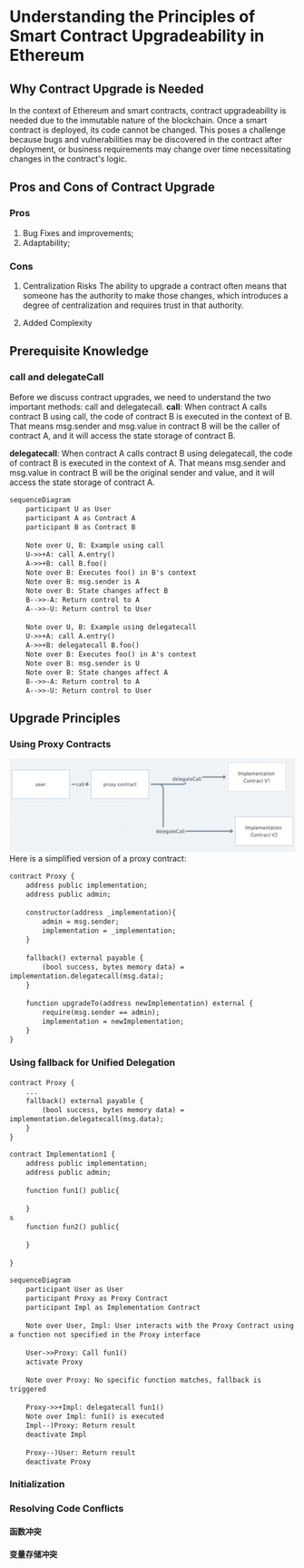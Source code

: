 # Understanding the Principles of Smart Contract Upgradeability in Ethereum

## Why Contract Upgrade is Needed
In the context of Ethereum and smart contracts, contract upgradeability is needed due to the immutable nature of the blockchain. Once a smart contract is deployed, its code cannot be changed. This poses a challenge because bugs and vulnerabilities may be discovered in the contract after deployment, or business requirements may change over time necessitating changes in the contract's logic.

## Pros and Cons of Contract Upgrade
### Pros
1. Bug Fixes and improvements;
2. Adaptability;

### Cons
1. Centralization Risks
The ability to upgrade a contract often means that someone has the authority to make those changes, which introduces a degree of centralization and requires trust in that authority.

2. Added Complexity
   
## Prerequisite Knowledge
### call and delegateCall
Before we discuss contract upgrades, we need to understand the two important methods: call and delegatecall.
**call**: When contract A calls contract B using call, the code of contract B is executed in the context of B. That means msg.sender and msg.value in contract B will be the caller of contract A, and it will access the state storage of contract B.

**delegatecall**: When contract A calls contract B using delegatecall, the code of contract B is executed in the context of A. That means msg.sender and msg.value in contract B will be the original sender and value, and it will access the state storage of contract A.

```mermaid
sequenceDiagram
    participant U as User
    participant A as Contract A
    participant B as Contract B

    Note over U, B: Example using call
    U->>+A: call A.entry()
    A->>+B: call B.foo()
    Note over B: Executes foo() in B's context
    Note over B: msg.sender is A
    Note over B: State changes affect B
    B-->>-A: Return control to A
    A-->>-U: Return control to User

    Note over U, B: Example using delegatecall
    U->>+A: call A.entry()
    A->>+B: delegatecall B.foo()
    Note over B: Executes foo() in A's context
    Note over B: msg.sender is U
    Note over B: State changes affect A
    B-->>-A: Return control to A
    A-->>-U: Return control to User
```

## Upgrade Principles
### Using Proxy Contracts
![using proxy contract](./img/contractUpgrade.png)
Here is a simplified version of a proxy contract:
```solidity
contract Proxy {
    address public implementation;
    address public admin; 

    constructor(address _implementation){
        admin = msg.sender;
        implementation = _implementation;
    }

    fallback() external payable {
        (bool success, bytes memory data) = implementation.delegatecall(msg.data);
    }

    function upgradeTo(address newImplementation) external {
        require(msg.sender == admin);
        implementation = newImplementation;
    }
}
```


### Using fallback for Unified Delegation
```solidity
contract Proxy {
    ...
    fallback() external payable {
        (bool success, bytes memory data) = implementation.delegatecall(msg.data);
    }
}
```

```solidity
contract Implementation1 {
    address public implementation; 
    address public admin; 

    function fun1() public{

    }
s
    function fun2() public{

    }
        
}
```

```mermaid
sequenceDiagram
    participant User as User
    participant Proxy as Proxy Contract
    participant Impl as Implementation Contract

    Note over User, Impl: User interacts with the Proxy Contract using a function not specified in the Proxy interface

    User->>Proxy: Call fun1()
    activate Proxy

    Note over Proxy: No specific function matches, fallback is triggered

    Proxy->>+Impl: delegatecall fun1()
    Note over Impl: fun1() is executed
    Impl--)Proxy: Return result
    deactivate Impl

    Proxy--)User: Return result
    deactivate Proxy
```
### Initialization

### Resolving Code Conflicts

#### 函数冲突
#### 变量存储冲突